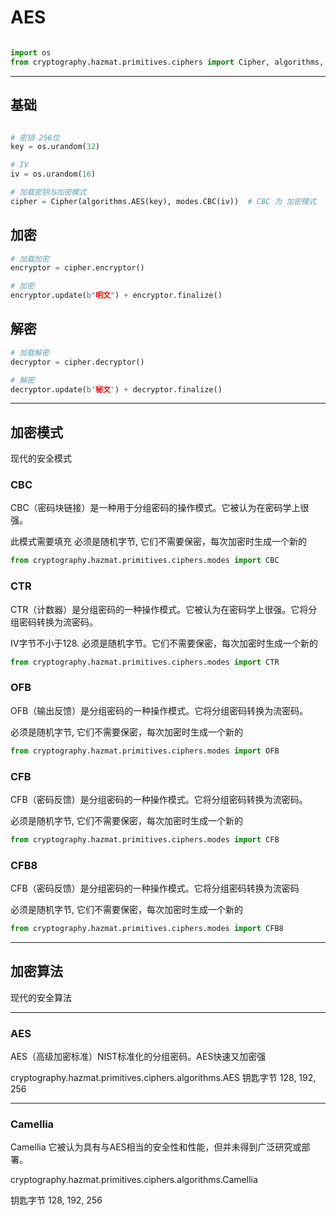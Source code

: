 # AES

```python

import os
from cryptography.hazmat.primitives.ciphers import Cipher, algorithms, modes

```

---
## 基础

```python

# 密钥 256位
key = os.urandom(32)

# IV
iv = os.urandom(16)

# 加载密钥与加密模式
cipher = Cipher(algorithms.AES(key), modes.CBC(iv))  # CBC 为 加密模式

```

## 加密

```python
# 加载加密
encryptor = cipher.encryptor()

# 加密
encryptor.update(b"明文") + encryptor.finalize()
```

## 解密

```python
# 加载解密
decryptor = cipher.decryptor()

# 解密
decryptor.update(b'秘文') + decryptor.finalize()
```


---
## 加密模式

现代的安全模式

### CBC

CBC（密码块链接）是一种用于分组密码的操作模式。它被认为在密码学上很强。

此模式需要填充 必须是随机字节, 它们不需要保密，每次加密时生成一个新的

```python
from cryptography.hazmat.primitives.ciphers.modes import CBC

```

### CTR

CTR（计数器）是分组密码的一种操作模式。它被认为在密码学上很强。它将分组密码转换为流密码。

IV字节不小于128. 必须是随机字节。它们不需要保密，每次加密时生成一个新的

```python
from cryptography.hazmat.primitives.ciphers.modes import CTR

```

### OFB

OFB（输出反馈）是分组密码的一种操作模式。它将分组密码转换为流密码。

必须是随机字节, 它们不需要保密，每次加密时生成一个新的

```python
from cryptography.hazmat.primitives.ciphers.modes import OFB

```

### CFB

CFB（密码反馈）是分组密码的一种操作模式。它将分组密码转换为流密码。

必须是随机字节, 它们不需要保密，每次加密时生成一个新的

```python
from cryptography.hazmat.primitives.ciphers.modes import CFB

```

### CFB8

CFB（密码反馈）是分组密码的一种操作模式。它将分组密码转换为流密码

必须是随机字节, 它们不需要保密，每次加密时生成一个新的

```python
from cryptography.hazmat.primitives.ciphers.modes import CFB8

```

---
## 加密算法

现代的安全算法

---
### AES

AES（高级加密标准）NIST标准化的分组密码。AES快速又加密强

cryptography.hazmat.primitives.ciphers.algorithms.AES
钥匙字节 128, 192, 256

---
### Camellia

Camellia 它被认为具有与AES相当的安全性和性能，但并未得到广泛研究或部署。

cryptography.hazmat.primitives.ciphers.algorithms.Camellia

钥匙字节 128, 192, 256




